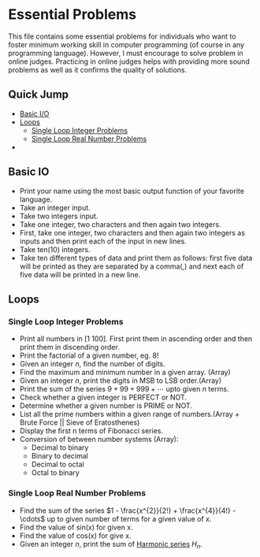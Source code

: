 # Essential Problems
This file contains some essential problems for individuals who want to foster minimum working skill in computer programming (of course in any programming language).
However, I must encourage to solve problem in online judges. Practicing in online judges helps with providing more sound problems as well as it confirms the quality of solutions.  

## Quick Jump
*  [Basic I/O](#basic-io)
*  [Loops](#loops)
   *  [Single Loop Integer Problems](#single-loop-integer-problems)
   *  [Single Loop Real Number Problems](#single-loop-real-number-problems)
*

## Basic IO
*  Print your name using the most basic output function of your favorite language.
*  Take an integer input.
*  Take two integers input.
*  Take one integer, two characters and then again two integers.
*  First, take one integer, two characters and then again two integers as inputs and then print each of the input in new lines.
*  Take ten(10) integers.
*  Take ten different types of data and print them as follows: first five data will be printed as they are separated by a comma(,) and next each of five data will be printed in a new line.

## Loops
### Single Loop Integer Problems
*  Print all numbers in $[1\ 100]$. First print them in ascending order and then print them in discending order.
*  Print the factorial of a given number, eg. 8!
*  Given an integer $n$, find the number of digits.
*  Find the maximum and minimum number in a given array. (Array)
*  Given an integer $n$, print the digits in MSB to LSB order.(Array)
*  Print the sum of the series $9 + 99 + 999+ \cdots$ upto given $n$ terms.
*  Check whether a given integer is PERFECT or NOT.
*  Determine whether a given number is PRIME or NOT.
*  List all the prime numbers within a given range of numbers.(Array + Brute Force || Sieve of Eratosthenes)
*  Display the first n terms of Fibonacci series.
*  Conversion of between number systems (Array):
   *  Decimal to binary
   *  Binary to decimal
   *  Decimal to octal
   *  Octal to binary
### Single Loop Real Number Problems
*  Find the sum of the series $1 - \frac{x^{2}}{2!} + \frac{x^{4}}{4!} - \cdots$ up to given number of terms for a given value of x.
*  Find the value of sin(x) for given x.
*  Find the value of cos(x) for give x.
*  Given an integer $n$, print the sum of [Harmonic series](https://mathworld.wolfram.com/HarmonicSeries.html) $H_{n}$.
